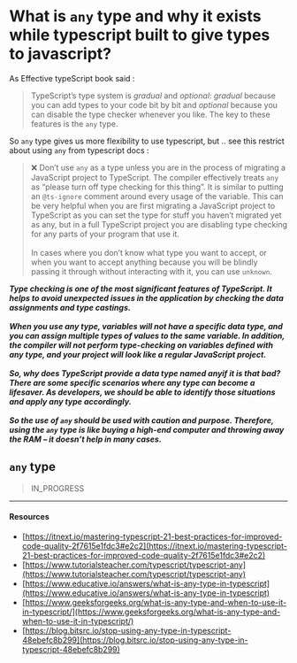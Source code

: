 # What is `any` type and why it exists while typescript built to give types to javascript?

As Effective typeScript book said :

> TypeScript’s type system is _*gradual*_ and _*optional*_: _*gradual*_ because you can add types to your code bit by bit and _*optional*_ because you can disable the type checker whenever you like. The key to these features is the `any` type.

So `any` type gives us more flexibility to use typescript, but .. see this restrict about using `any` from typescript docs :

> ❌ Don’t use `any` as a type unless you are in the process of migrating a JavaScript project to TypeScript. The compiler effectively treats `any` as “please turn off type checking for this thing”. It is similar to putting an `@ts-ignore` comment around every usage of the variable. This can be very helpful when you are first migrating a JavaScript project to TypeScript as you can set the type for stuff you haven’t migrated yet as any, but in a full TypeScript project you are disabling type checking for any parts of your program that use it.<br/><br/>
> In cases where you don’t know what type you want to accept, or when you want to accept anything because you will be blindly passing it through without interacting with it, you can use `unknown`.

**_Type checking is one of the most significant features of TypeScript. It helps to avoid unexpected issues in the application by checking the data assignments and type castings.<br/><br/>
When you use any type, variables will not have a specific data type, and you can assign multiple types of values to the same variable. In addition, the compiler will not perform type-checking on variables defined with any type, and your project will look like a regular JavaScript project.<br/><br/>
So, why does TypeScript provide a data type named anyif it is that bad? There are some specific scenarios where any type can become a lifesaver. As developers, we should be able to identify those situations and apply any type accordingly.<br/><br/>
So the use of `any` should be used with caution and purpose. Therefore, using the `any` type is like buying a high-end computer and throwing away the RAM – it doesn’t help in many cases._**

## `any` type

> IN_PROGRESS

<hr />

#### Resources

- [https://itnext.io/mastering-typescript-21-best-practices-for-improved-code-quality-2f7615e1fdc3#e2c2](https://itnext.io/mastering-typescript-21-best-practices-for-improved-code-quality-2f7615e1fdc3#e2c2)
- [https://www.tutorialsteacher.com/typescript/typescript-any](https://www.tutorialsteacher.com/typescript/typescript-any)
- [https://www.educative.io/answers/what-is-any-type-in-typescript](https://www.educative.io/answers/what-is-any-type-in-typescript)
- [https://www.geeksforgeeks.org/what-is-any-type-and-when-to-use-it-in-typescript/](https://www.geeksforgeeks.org/what-is-any-type-and-when-to-use-it-in-typescript/)
- [https://blog.bitsrc.io/stop-using-any-type-in-typescript-48ebefc8b299](https://blog.bitsrc.io/stop-using-any-type-in-typescript-48ebefc8b299)
